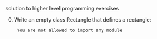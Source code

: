 solution to higher level programming exercises

0. Write an empty class Rectangle that defines a rectangle:

        You are not allowed to import any module